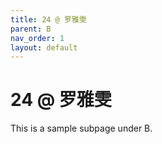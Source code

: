 ```yaml
---
title: 24 @ 罗雅雯
parent: B
nav_order: 1
layout: default
---
```


# 24 @ 罗雅雯

This is a sample subpage under B.
